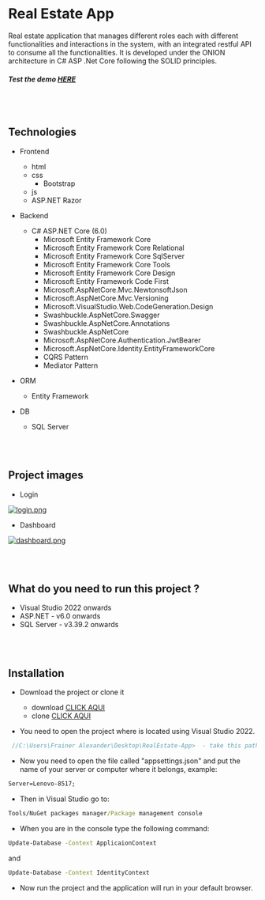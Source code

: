 # Real Estate App

Real estate application that manages different roles each with different functionalities and interactions in the system, with an integrated restful API to consume all the functionalities. It is developed under the ONION architecture in C# ASP .Net Core following the SOLID principles.

##### Test the demo [HERE]( "HERE")
<br><br>
## Technologies 

- Frontend
	- html
  - css
    - Bootstrap
  - js
  - ASP.NET Razor


- Backend
	- C# ASP.NET Core (6.0)
      - Microsoft Entity Framework Core
      - Microsoft Entity Framework Core Relational
      - Microsoft Entity Framework Core SqlServer
      - Microsoft Entity Framework Core Tools
      - Microsoft Entity Framework Core Design
      - Microsoft Entity Framework Code First
      - Microsoft.AspNetCore.Mvc.NewtonsoftJson
      - Microsoft.AspNetCore.Mvc.Versioning
      - Microsoft.VisualStudio.Web.CodeGeneration.Design
      - Swashbuckle.AspNetCore.Swagger
      - Swashbuckle.AspNetCore.Annotations
      - Swashbuckle.AspNetCore
      - Microsoft.AspNetCore.Authentication.JwtBearer
      - Microsoft.AspNetCore.Identity.EntityFrameworkCore
      - CQRS Pattern
      - Mediator Pattern

- ORM
  - Entity Framework
  
- DB
  - SQL Server
  
 <br><br>
 ## Project images
 
 - Login 
 
[![login.png](https://github.com/fraineralex/RealEstate-App/blob/master/RealEstateApp.Presentation.WebApp/wwwroot/Images/login.png)](https://github.com/fraineralex/RealEstate-App/blob/master/RealEstateApp.Presentation.WebApp/wwwroot/Images/login.png)
<br>
 - Dashboard 
 
[![dashboard.png](https://github.com/fraineralex/RealEstate-App/blob/master/RealEstateApp.Presentation.WebApp/wwwroot/Images/dashboard.png)](https://github.com/fraineralex/RealEstate-App/blob/master/RealEstateApp.Presentation.WebApp/wwwroot/Images/dashboard.png)
<br>
 
<br><br>
## What do you need to run this project ?

- Visual Studio 2022 onwards
- ASP.NET - v6.0 onwards
- SQL Server - v3.39.2 onwards

<br><br>
## Installation

- Download the project or clone it
   - download [CLICK AQUI](https://github.com/fraineralex/RealEstate-App/archive/refs/heads/master.zip)
   - clone [CLICK AQUI](https://github.com/fraineralex/RealEstate-App.git)

- You need to open the project where is located using Visual Studio 2022.
```js
 //C:\Users\Frainer Alexander\Desktop\RealEstate-App>  - take this path whit example
```

- Now you need to open the file called "appsettings.json" and put the name of your server or computer where it belongs, example:
```cmd
Server=Lenovo-8517;
```

- Then in Visual Studio go to:
```cmd
Tools/NuGet packages manager/Package management console
```

- When you are in the console type the following command:
```cmd
Update-Database -Context ApplicaionContext
```
and
```cmd
Update-Database -Context IdentityContext
```

- Now run the project and the application will run in your default browser. 

<br><br>






